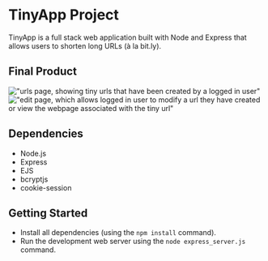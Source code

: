 # TinyApp Project

TinyApp is a full stack web application built with Node and Express that allows users to shorten long URLs (à la bit.ly).

## Final Product

!["urls page, showing tiny urls that have been created by a logged in user"](#)
!["edit page, which allows logged in user to modify a url they have created or view the webpage associated with the tiny url"](#)

## Dependencies

- Node.js
- Express
- EJS
- bcryptjs
- cookie-session

## Getting Started

- Install all dependencies (using the `npm install` command).
- Run the development web server using the `node express_server.js` command.
